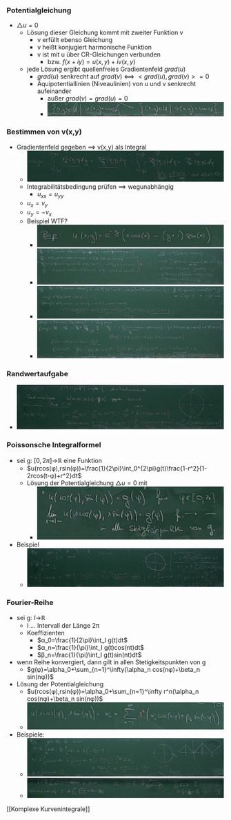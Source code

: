 ### Potentialgleichung
+ $\bigtriangleup u=0$
	+ Lösung dieser Gleichung kommt mit zweiter Funktion v
		+ v erfüllt ebenso Gleichung
		+ v heißt konjugiert harmonische Funktion
		+ v ist mit u über CR-Gleichungen verbunden
			+ bzw. $f(x+iy)=u(x,y)+iv(x,y)$
	+ jede Lösung ergibt quellenfreies Gradientenfeld $grad(u)$
		+ $grad(u)$ senkrecht auf  $grad(v)$ <==> $<grad(u),grad(v)>=0$
		+ Äquipotentiallinien (Niveaulinien) von u und v senkrecht aufeinander
			+ außer $grad(v)=grad(u)=0$
			+ ![](Pasted%20image%2020220516124134.png)

### Bestimmen von v(x,y) 
+ Gradientenfeld gegeben ==> v(x,y) als Integral
	+ ![](Pasted%20image%2020220516132026.png)
	+ Integrabilitätsbedingung prüfen ==> wegunabhängig
		+ $u_{xx}=u_{yy}$
	+ $u_x=v_y$
	+ $u_y=-v_x$
	+ Beispiel WTF?
		+ ![](Pasted%20image%2020220516132229.png)
		+ ![](Pasted%20image%2020220516132238.png)
		+ ![](Pasted%20image%2020220516132258.png)
		+ ![](Pasted%20image%2020220516132352.png)

### Randwertaufgabe
+ ![](Pasted%20image%2020220516132432.png)

### Poissonsche Integralformel
+ sei g: $[0,2\pi]$->ℝ eine Funktion
	+ $u(rcos(φ),rsin(φ))=\frac{1}{2\pi}\int_0^{2\pi}g(t)\frac{1-r^2}{1-2rcos(t-φ)+r^2}dt$
	+ Lösung der Potentialgleichung $\bigtriangleup u=0$ mit
		+ ![](Pasted%20image%2020220525191526.png)
+ Beispiel
	+  ![](Pasted%20image%2020220525193346.png)

### Fourier-Reihe
+ sei g: $I$->ℝ
	+ I ... Intervall der Länge 2π
	+ Koeffizienten 
		+ $α_0=\frac{1}{2\pi}\int_I g(t)dt$
		+ $α_n=\frac{1}{\pi}\int_I g(t)cos(nt)dt$
		+ $β_n=\frac{1}{\pi}\int_I g(t)sin(nt)dt$
+ wenn Reihe konvergiert, dann gilt in allen Stetigkeitspunkten von g
	+ $g(φ)=\alpha_0+\sum_{n=1}^\infty(\alpha_n cos(nφ)+\beta_n sin(nφ))$
+ Lösung der Potentialgleichung
	+ $u(rcos(φ),rsin(φ))=\alpha_0+\sum_{n=1}^\infty r^n(\alpha_n cos(nφ)+\beta_n sin(nφ))$
	+ ![](Pasted%20image%2020220525194148.png)
+ Beispiele:
	+ ![](Pasted%20image%2020220525194423.png)
	+ ![](Pasted%20image%2020220525194635.png)

[[Komplexe Kurvenintegrale]]